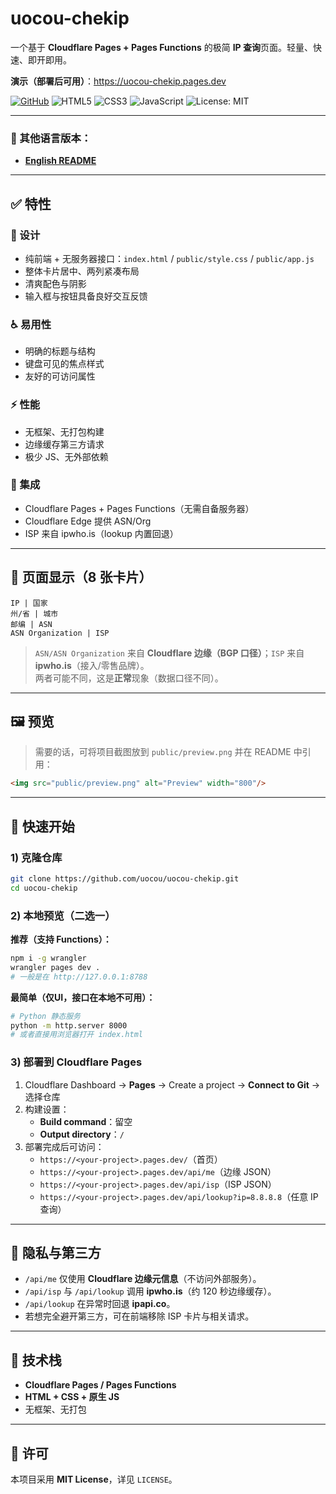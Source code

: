 # uocou-chekip

一个基于 **Cloudflare Pages + Pages Functions** 的极简 **IP 查询**页面。轻量、快速、即开即用。

**演示（部署后可用）**：https://uocou-chekip.pages.dev

[![GitHub](https://img.shields.io/badge/GitHub-uocou%2Fuocou--chekip-181717?logo=github)](https://github.com/uocou/uocou-chekip)
![HTML5](https://img.shields.io/badge/HTML5-E34F26?logo=html5&logoColor=fff)
![CSS3](https://img.shields.io/badge/CSS3-1572B6?logo=css3&logoColor=fff)
![JavaScript](https://img.shields.io/badge/JavaScript-F7DF1E?logo=javascript&logoColor=000)
![License: MIT](https://img.shields.io/badge/License-MIT-2ea44f)

---

### 📖 其他语言版本：
- **[English README](README.md)**

---

## ✅ 特性

### 🎨 设计
- 纯前端 + 无服务器接口：`index.html` / `public/style.css` / `public/app.js`
- 整体卡片居中、两列紧凑布局
- 清爽配色与阴影
- 输入框与按钮具备良好交互反馈

### ♿ 易用性
- 明确的标题与结构
- 键盘可见的焦点样式
- 友好的可访问属性

### ⚡ 性能
- 无框架、无打包构建
- 边缘缓存第三方请求
- 极少 JS、无外部依赖

### 🔌 集成
- Cloudflare Pages + Pages Functions（无需自备服务器）
- Cloudflare Edge 提供 ASN/Org
- ISP 来自 ipwho.is（lookup 内置回退）

---

## 🔎 页面显示（8 张卡片）

```
IP | 国家
州/省 | 城市
邮编 | ASN
ASN Organization | ISP
```

> `ASN/ASN Organization` 来自 **Cloudflare 边缘（BGP 口径）**；`ISP` 来自 **ipwho.is**（接入/零售品牌）。  
> 两者可能不同，这是**正常**现象（数据口径不同）。

---

## 🖼 预览

> 需要的话，可将项目截图放到 `public/preview.png` 并在 README 中引用：

```html
<img src="public/preview.png" alt="Preview" width="800"/>
```

---

## 🚀 快速开始

### 1) 克隆仓库
```bash
git clone https://github.com/uocou/uocou-chekip.git
cd uocou-chekip
```

### 2) 本地预览（二选一）

**推荐（支持 Functions）：**
```bash
npm i -g wrangler
wrangler pages dev .
# 一般是在 http://127.0.0.1:8788
```

**最简单（仅UI，接口在本地不可用）：**
```bash
# Python 静态服务
python -m http.server 8000
# 或者直接用浏览器打开 index.html
```

### 3) 部署到 Cloudflare Pages
1. Cloudflare Dashboard → **Pages** → Create a project → **Connect to Git** → 选择仓库  
2. 构建设置：
   - **Build command**：留空
   - **Output directory**：`/`
3. 部署完成后可访问：
   - `https://<your-project>.pages.dev/`（首页）
   - `https://<your-project>.pages.dev/api/me`（边缘 JSON）
   - `https://<your-project>.pages.dev/api/isp`（ISP JSON）
   - `https://<your-project>.pages.dev/api/lookup?ip=8.8.8.8`（任意 IP 查询）

---

## 🔐 隐私与第三方

- `/api/me` 仅使用 **Cloudflare 边缘元信息**（不访问外部服务）。
- `/api/isp` 与 `/api/lookup` 调用 **ipwho.is**（约 120 秒边缘缓存）。
- `/api/lookup` 在异常时回退 **ipapi.co**。
- 若想完全避开第三方，可在前端移除 ISP 卡片与相关请求。

---

## 🧰 技术栈
- **Cloudflare Pages / Pages Functions**
- **HTML + CSS + 原生 JS**
- 无框架、无打包

---

## 📜 许可

本项目采用 **MIT License**，详见 `LICENSE`。

